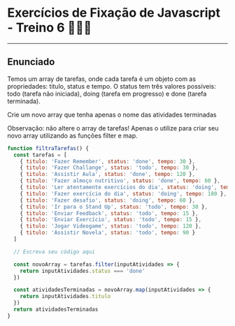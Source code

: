 # Exercícios de Fixação de Javascript - Treino 6 🏋🏽‍♀️

---

## Enunciado

Temos um array de tarefas, onde cada tarefa é um objeto com as propriedades: titulo, status e tempo. O status tem três valores possíveis: todo (tarefa não iniciada), doing (tarefa em progresso) e done (tarefa terminada).

Crie um novo array que tenha apenas o nome das atividades terminadas

Observação: não altere o array de tarefas! Apenas o utilize para criar seu novo array utilizando as funções filter e map.

```javascript
function filtraTarefas() {
  const tarefas = [
    { titulo: 'Fazer Remember', status: 'done', tempo: 30 },
    { titulo: 'Fazer Challange', status: 'todo', tempo: 30 },
    { titulo: 'Assistir Aula', status: 'done', tempo: 120 },
    { titulo: 'Fazer almoço nutritivo', status: 'done', tempo: 60 },
    { titulo: 'Ler atentamente exercícios do dia', status: 'doing', tempo: 20 },
    { titulo: 'Fazer exercício do dia', status: 'doing', tempo: 180 },
    { titulo: 'Fazer desafio', status: 'doing', tempo: 60 },
    { titulo: 'Ir para o Stand Up', status: 'todo', tempo: 30 },
    { titulo: 'Enviar Feedback', status: 'todo', tempo: 15 },
    { titulo: 'Enviar Exercício', status: 'todo', tempo: 15 },
    { titulo: 'Jogar Videogame', status: 'todo', tempo: 120 },
    { titulo: 'Assistir Novela', status: 'todo', tempo: 90 }
  ]

  // Escreva seu código aqui

  const novoArray = tarefas.filter(inputAtividades => {
    return inputAtividades.status === 'done'
  })

  const atividadesTerminadas = novoArray.map(inputAtividades => {
    return inputAtividades.titulo
  })
  return atividadesTerminadas
}
```

